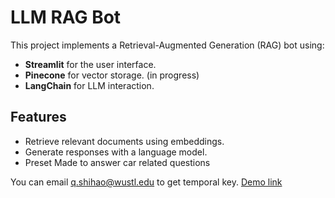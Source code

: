 # LLM RAG Bot

This project implements a Retrieval-Augmented Generation (RAG) bot using:
- **Streamlit** for the user interface.
- **Pinecone** for vector storage. (in progress)
- **LangChain** for LLM interaction.

## Features
- Retrieve relevant documents using embeddings.
- Generate responses with a language model.
- Preset Made to answer car related questions

You can email [q.shihao@wustl.edu](mailto:q.shihao@wustl.edu) to get temporal key.
[Demo link](https://autobro.streamlit.app)
